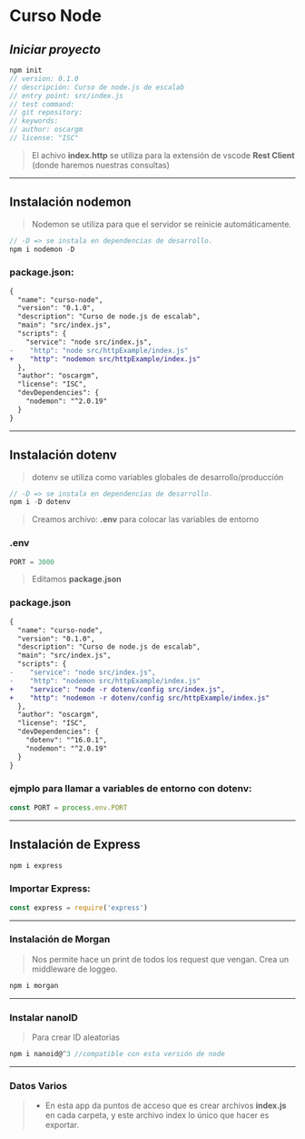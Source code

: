 # **Curso Node**
## *Iniciar proyecto*
``` js 
npm init
// version: 0.1.0     
// descripción: Curso de node.js de escalab  
// entry point: src/index.js
// test command:
// git repository:
// keywords:
// author: oscargm
// license: "ISC" 
```
> El achivo **index.http** se utiliza para la extensión de vscode **Rest Client** (donde haremos nuestras consultas)
---
## Instalación nodemon
> Nodemon se utiliza para que el servidor se reinicie automáticamente.
```js
// -D => se instala en dependencias de desarrollo.
npm i nodemon -D
```

### package.json:
```diff
{
  "name": "curso-node",
  "version": "0.1.0",
  "description": "Curso de node.js de escalab",
  "main": "src/index.js",
  "scripts": {
    "service": "node src/index.js",
-    "http": "node src/httpExample/index.js"
+    "http": "nodemon src/httpExample/index.js"
  },
  "author": "oscargm",
  "license": "ISC",
  "devDependencies": {
    "nodemon": "^2.0.19"
  }
}
```
---
## Instalación dotenv
> dotenv se utiliza como variables globales de desarrollo/producción
```js
// -D => se instala en dependencias de desarrollo.
npm i -D dotenv
```
> Creamos archivo: **.env** para colocar las variables de entorno

### .env
```js
PORT = 3000
```
> Editamos **package.json**
### package.json
```diff
{
  "name": "curso-node",
  "version": "0.1.0",
  "description": "Curso de node.js de escalab",
  "main": "src/index.js",
  "scripts": {
-    "service": "node src/index.js",
-    "http": "nodemon src/httpExample/index.js"
+    "service": "node -r dotenv/config src/index.js",
+    "http": "nodemon -r dotenv/config src/httpExample/index.js"
  },
  "author": "oscargm",
  "license": "ISC",
  "devDependencies": {
    "dotenv": "^16.0.1",
    "nodemon": "^2.0.19"
  }
}
```
### ejmplo para llamar a variables de entorno con **dotenv**:
```js
const PORT = process.env.PORT
```
---
## Instalación de Express
```js
npm i express
```
### Importar **Express**:
```js
const express = require('express')
```
---
### Instalación de Morgan
> Nos permite hace un print de todos los request que vengan. Crea un middleware de loggeo.
```js
npm i morgan
```
---
### Instalar nanoID
> Para crear ID aleatorias
```js
npm i nanoid@^3 //compatible con esta versión de node
```
---
### Datos Varios
> * En esta app da puntos de acceso que es crear archivos **index.js** en cada carpeta, y este archivo index lo único que hacer es exportar. 